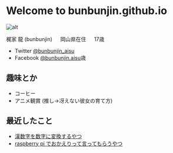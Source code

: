 Welcome to bunbunjin.github.io 
==============================
![alt](https://avatars2.githubusercontent.com/u/52102486?s=400&u=cc096c4a5e0f15a71af47bd7d6e2d3bd0160661b&v=4)

梶家 龍 (bunbunjin)
　 岡山県在住
　 17歳
 

 - Twitter [@bunbunjin_aisu](https://twitter.com/bunbunjin_aisu)
 - Facebook [@bunbunjin.aisu](https://www.facebook.com/bunbunjin.aisu)歳

趣味とか
--------
 - コーヒー
 - アニメ観賞 (推し→冴えない彼女の育て方)

最近したこと
------------
 - [漢数字を数字に変換するやつ](https://github.com/bunbunjin/kanji)
 - [raspberry pi でおかえりって言ってもらうやつ](https://github.com/bunbunjin/pi)


